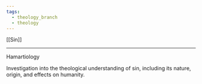 ```yaml
---
tags:
  - theology_branch
  - theology
---
```

[[Sin]] <br>

---

Hamartiology

Investigation into the theological understanding of sin, including its nature, origin, and effects on humanity.
